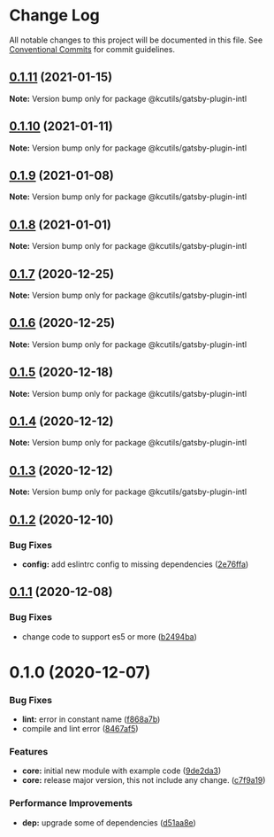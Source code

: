 # Change Log

All notable changes to this project will be documented in this file.
See [Conventional Commits](https://conventionalcommits.org) for commit guidelines.

## [0.1.11](https://github.com/kamontat/kcutils/compare/@kcutils/gatsby-plugin-intl@0.1.10...@kcutils/gatsby-plugin-intl@0.1.11) (2021-01-15)

**Note:** Version bump only for package @kcutils/gatsby-plugin-intl





## [0.1.10](https://github.com/kamontat/kcutils/compare/@kcutils/gatsby-plugin-intl@0.1.9...@kcutils/gatsby-plugin-intl@0.1.10) (2021-01-11)

**Note:** Version bump only for package @kcutils/gatsby-plugin-intl





## [0.1.9](https://github.com/kamontat/kcutils/compare/@kcutils/gatsby-plugin-intl@0.1.8...@kcutils/gatsby-plugin-intl@0.1.9) (2021-01-08)

**Note:** Version bump only for package @kcutils/gatsby-plugin-intl





## [0.1.8](https://github.com/kamontat/kcutils/compare/@kcutils/gatsby-plugin-intl@0.1.7...@kcutils/gatsby-plugin-intl@0.1.8) (2021-01-01)

**Note:** Version bump only for package @kcutils/gatsby-plugin-intl





## [0.1.7](https://github.com/kamontat/kcutils/compare/@kcutils/gatsby-plugin-intl@0.1.6...@kcutils/gatsby-plugin-intl@0.1.7) (2020-12-25)

**Note:** Version bump only for package @kcutils/gatsby-plugin-intl





## [0.1.6](https://github.com/kamontat/kcutils/compare/@kcutils/gatsby-plugin-intl@0.1.5...@kcutils/gatsby-plugin-intl@0.1.6) (2020-12-25)

**Note:** Version bump only for package @kcutils/gatsby-plugin-intl





## [0.1.5](https://github.com/kamontat/kcutils/compare/@kcutils/gatsby-plugin-intl@0.1.4...@kcutils/gatsby-plugin-intl@0.1.5) (2020-12-18)

**Note:** Version bump only for package @kcutils/gatsby-plugin-intl





## [0.1.4](https://github.com/kamontat/kcutils/compare/@kcutils/gatsby-plugin-intl@0.1.3...@kcutils/gatsby-plugin-intl@0.1.4) (2020-12-12)

**Note:** Version bump only for package @kcutils/gatsby-plugin-intl





## [0.1.3](https://github.com/kamontat/kcutils/compare/@kcutils/gatsby-plugin-intl@0.1.2...@kcutils/gatsby-plugin-intl@0.1.3) (2020-12-12)

**Note:** Version bump only for package @kcutils/gatsby-plugin-intl





## [0.1.2](https://github.com/kamontat/kcutils/compare/@kcutils/gatsby-plugin-intl@0.1.1...@kcutils/gatsby-plugin-intl@0.1.2) (2020-12-10)


### Bug Fixes

* **config:** add eslintrc config to missing dependencies ([2e76ffa](https://github.com/kamontat/kcutils/commit/2e76ffa0ef922dbf4bf68fd83bf4339f2b1efd55))





## [0.1.1](https://github.com/kamontat/kcutils/compare/@kcutils/gatsby-plugin-intl@0.1.0...@kcutils/gatsby-plugin-intl@0.1.1) (2020-12-08)


### Bug Fixes

* change code to support es5 or more ([b2494ba](https://github.com/kamontat/kcutils/commit/b2494ba7b070d8bc85a2f5152fe699bfb9163266))





# 0.1.0 (2020-12-07)


### Bug Fixes

* **lint:** error in constant name ([f868a7b](https://github.com/kamontat/kcutils/commit/f868a7b9d0377de9aa200dab35df9c1a65168a46))
* compile and lint error ([8467af5](https://github.com/kamontat/kcutils/commit/8467af50901100a28e749e495187328e5928cfd0))


### Features

* **core:** initial new module with example code ([9de2da3](https://github.com/kamontat/kcutils/commit/9de2da352f1e012d30d7b6fa74880c36c30e1aa2))
* **core:** release major version, this not include any change. ([c7f9a19](https://github.com/kamontat/kcutils/commit/c7f9a19b5a62e786869a7df155ab3b739ee563aa))


### Performance Improvements

* **dep:** upgrade some of dependencies ([d51aa8e](https://github.com/kamontat/kcutils/commit/d51aa8e96ebcf92acc8f888ca0cf7a1ea0876f2e))
